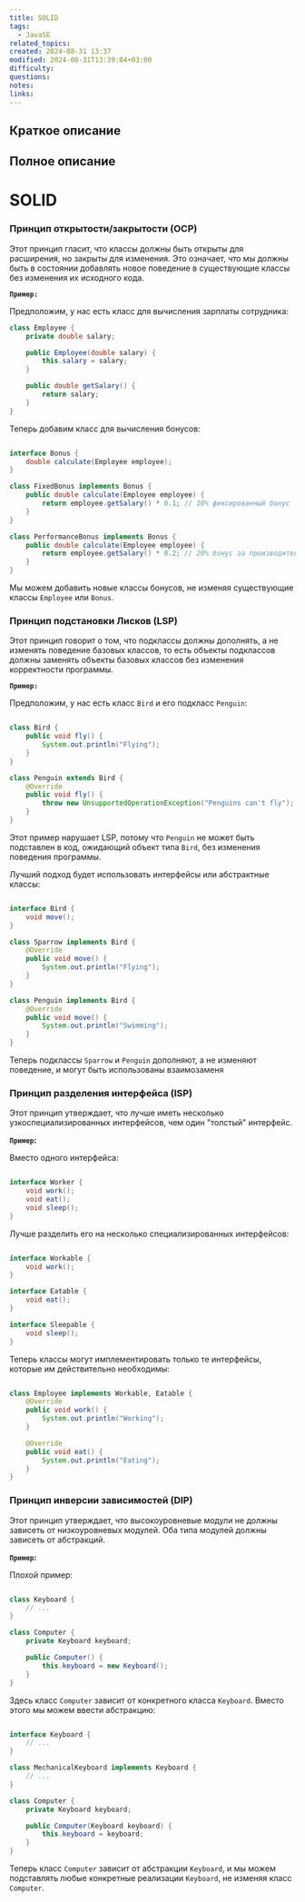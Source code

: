 ```yaml
---
title: SOLID
tags:
  - JavaSE
related_topics: 
created: 2024-08-31 13:37
modified: 2024-08-31T13:39:04+03:00
difficulty: 
questions: 
notes: 
links: 
---
```

## Краткое описание


## Полное описание
# SOLID

### Принцип открытости/закрытости (OCP)

Этот принцип гласит, что классы должны быть открыты для расширения, но закрыты для изменения. Это означает, что мы должны быть в состоянии добавлять новое поведение в существующие классы без изменения их исходного кода.

**`Пример:`**

Предположим, у нас есть класс для вычисления зарплаты сотрудника:

```java
class Employee {
    private double salary;

    public Employee(double salary) {
        this.salary = salary;
    }

    public double getSalary() {
        return salary;
    }
}

```

Теперь добавим класс для вычисления бонусов:

```java

interface Bonus {
    double calculate(Employee employee);
}

class FixedBonus implements Bonus {
    public double calculate(Employee employee) {
        return employee.getSalary() * 0.1; // 10% фиксированный бонус
    }
}

class PerformanceBonus implements Bonus {
    public double calculate(Employee employee) {
        return employee.getSalary() * 0.2; // 20% бонус за производительность
    }
}

```

Мы можем добавить новые классы бонусов, не изменяя существующие классы `Employee` или `Bonus`.

### Принцип подстановки Лисков (LSP)

Этот принцип говорит о том, что подклассы должны дополнять, а не изменять поведение базовых классов, то есть объекты подклассов должны заменять объекты базовых классов без изменения корректности программы.

**`Пример:`**

Предположим, у нас есть класс `Bird` и его подкласс `Penguin`:

```java

class Bird {
    public void fly() {
        System.out.println("Flying");
    }
}

class Penguin extends Bird {
    @Override
    public void fly() {
        throw new UnsupportedOperationException("Penguins can't fly");
    }
}

```

Этот пример нарушает LSP, потому что `Penguin` не может быть подставлен в код, ожидающий объект типа `Bird`, без изменения поведения программы.

Лучший подход будет использовать интерфейсы или абстрактные классы:

```java

interface Bird {
    void move();
}

class Sparrow implements Bird {
    @Override
    public void move() {
        System.out.println("Flying");
    }
}

class Penguin implements Bird {
    @Override
    public void move() {
        System.out.println("Swimming");
    }
}

```

Теперь подклассы `Sparrow` и `Penguin` дополняют, а не изменяют поведение, и могут быть использованы взаимозаменя

### Принцип разделения интерфейса (ISP)

Этот принцип утверждает, что лучше иметь несколько узкоспециализированных интерфейсов, чем один "толстый" интерфейс.

**`Пример`:**

Вместо одного интерфейса:

```java

interface Worker {
    void work();
    void eat();
    void sleep();
}

```

Лучше разделить его на несколько специализированных интерфейсов:

```java

interface Workable {
    void work();
}

interface Eatable {
    void eat();
}

interface Sleepable {
    void sleep();
}

```

Теперь классы могут имплементировать только те интерфейсы, которые им действительно необходимы:

```java

class Employee implements Workable, Eatable {
    @Override
    public void work() {
        System.out.println("Working");
    }

    @Override
    public void eat() {
        System.out.println("Eating");
    }
}

```

### Принцип инверсии зависимостей (DIP)

Этот принцип утверждает, что высокоуровневые модули не должны зависеть от низкоуровневых модулей. Оба типа модулей должны зависеть от абстракций.

**`Пример`:**

Плохой пример:

```java

class Keyboard {
    // ...
}

class Computer {
    private Keyboard keyboard;

    public Computer() {
        this.keyboard = new Keyboard();
    }
}

```

Здесь класс `Computer` зависит от конкретного класса `Keyboard`. Вместо этого мы можем ввести абстракцию:

```java

interface Keyboard {
    // ...
}

class MechanicalKeyboard implements Keyboard {
    // ...
}

class Computer {
    private Keyboard keyboard;

    public Computer(Keyboard keyboard) {
        this.keyboard = keyboard;
    }
}

```

Теперь класс `Computer` зависит от абстракции `Keyboard`, и мы можем подставлять любые конкретные реализации `Keyboard`, не изменяя класс `Computer`.